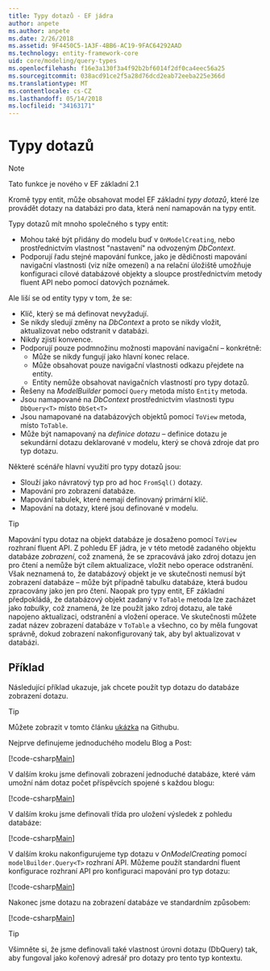 ```yaml
---
title: Typy dotazů - EF jádra
author: anpete
ms.author: anpete
ms.date: 2/26/2018
ms.assetid: 9F4450C5-1A3F-4BB6-AC19-9FAC64292AAD
ms.technology: entity-framework-core
uid: core/modeling/query-types
ms.openlocfilehash: f16e3a130f3a4f92b2bf6014f2df0ca4eec56a25
ms.sourcegitcommit: 038acd91ce2f5a28d76dcd2eab72eeba225e366d
ms.translationtype: MT
ms.contentlocale: cs-CZ
ms.lasthandoff: 05/14/2018
ms.locfileid: "34163171"
---
```

# <a name="query-types"></a>Typy dotazů
> [!NOTE]
> Tato funkce je nového v EF základní 2.1

Kromě typy entit, může obsahovat model EF základní _typy dotazů_, které lze provádět dotazy na databázi pro data, která není namapován na typy entit.

Typy dotazů mít mnoho společného s typy entit:

- Mohou také být přidány do modelu buď v `OnModelCreating`, nebo prostřednictvím vlastnost "nastavení" na odvozeným _DbContext_.
- Podporují řadu stejné mapování funkce, jako je dědičnosti mapování navigační vlastnosti (viz níže omezení) a na relační úložiště umožňuje konfiguraci cílové databázové objekty a sloupce prostřednictvím metody fluent API nebo pomocí datových poznámek.

Ale liší se od entity typy v tom, že se:

- Klíč, který se má definovat nevyžadují.
- Se nikdy sledují změny na _DbContext_ a proto se nikdy vložit, aktualizovat nebo odstranit v databázi.
- Nikdy zjistí konvence.
- Podporují pouze podmnožinu možnosti mapování navigační – konkrétně:
  - Může se nikdy fungují jako hlavní konec relace.
  - Může obsahovat pouze navigační vlastnosti odkazu přejdete na entity.
  - Entity nemůže obsahovat navigačních vlastností pro typy dotazů.
- Řešeny na _ModelBuilder_ pomocí `Query` metoda místo `Entity` metoda.
- Jsou namapované na _DbContext_ prostřednictvím vlastnosti typu `DbQuery<T>` místo `DbSet<T>`
- Jsou namapované na databázových objektů pomocí `ToView` metoda, místo `ToTable`.
- Může být namapovaný na _definice dotazu_ – definice dotazu je sekundární dotazu deklarované v modelu, který se chová zdroje dat pro typ dotazu.

Některé scénáře hlavní využití pro typy dotazů jsou:

- Slouží jako návratový typ pro ad hoc `FromSql()` dotazy.
- Mapování pro zobrazení databáze.
- Mapování tabulek, které nemají definovaný primární klíč.
- Mapování na dotazy, které jsou definované v modelu.

> [!TIP]
> Mapování typu dotaz na objekt databáze je dosaženo pomocí `ToView` rozhraní fluent API. Z pohledu EF jádra, je v této metodě zadaného objektu databáze _zobrazení_, což znamená, že se zpracovává jako zdroj dotazu jen pro čtení a nemůže být cílem aktualizace, vložit nebo operace odstranění. Však neznamená to, že databázový objekt je ve skutečnosti nemusí být zobrazení databáze – může být případně tabulku databáze, která budou zpracovány jako jen pro čtení. Naopak pro typy entit, EF základní předpokládá, že databázový objekt zadaný v `ToTable` metoda lze zacházet jako _tabulky_, což znamená, že lze použít jako zdroj dotazu, ale také napojeno aktualizaci, odstranění a vložení operace. Ve skutečnosti můžete zadat název zobrazení databáze v `ToTable` a všechno, co by měla fungovat správně, dokud zobrazení nakonfigurovaný tak, aby byl aktualizovat v databázi.

## <a name="example"></a>Příklad

Následující příklad ukazuje, jak chcete použít typ dotazu do databáze zobrazení dotazu.

> [!TIP]
> Můžete zobrazit v tomto článku [ukázka](https://github.com/aspnet/EntityFrameworkCore/tree/dev/samples/QueryTypes) na Githubu.

Nejprve definujeme jednoduchého modelu Blog a Post:

[!code-csharp[Main](../../../efcore-dev/samples/QueryTypes/Program.cs#Entities)]

V dalším kroku jsme definovali zobrazení jednoduché databáze, které vám umožní nám dotaz počet příspěvcích spojené s každou blogu:

[!code-csharp[Main](../../../efcore-dev/samples/QueryTypes/Program.cs#View)]

V dalším kroku jsme definovali třída pro uložení výsledek z pohledu databáze:

[!code-csharp[Main](../../../efcore-dev/samples/QueryTypes/Program.cs#QueryType)]

V dalším kroku nakonfigurujeme typ dotazu v _OnModelCreating_ pomocí `modelBuilder.Query<T>` rozhraní API.
Můžeme použít standardní fluent konfigurace rozhraní API pro konfiguraci mapování pro typ dotazu:

[!code-csharp[Main](../../../efcore-dev/samples/QueryTypes/Program.cs#Configuration)]

Nakonec jsme dotazu na zobrazení databáze ve standardním způsobem:

[!code-csharp[Main](../../../efcore-dev/samples/QueryTypes/Program.cs#Query)]

> [!TIP]
> Všimněte si, že jsme definovali také vlastnost úrovni dotazu (DbQuery) tak, aby fungoval jako kořenový adresář pro dotazy pro tento typ kontextu.
